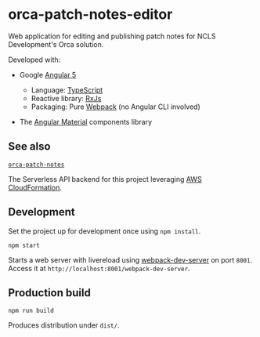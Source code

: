 # orca-patch-notes-editor

Web application for editing and publishing patch notes for NCLS Development's Orca solution.

Developed with:

- Google [Angular 5](https://angular.io/)

  - Language: [TypeScript](https://www.typescriptlang.org/)
  - Reactive library: [RxJs](http://reactivex.io/rxjs/)
  - Packaging: Pure [Webpack](https://webpack.js.org/) (no Angular CLI involved)

- The [Angular Material](https://material.angular.io/) components library

## See also

[`orca-patch-notes`](https://github.com/ccjmne/orca-patch-notes)

The Serverless API backend for this project leveraging [AWS CloudFormation](https://aws.amazon.com/cloudformation/).

## Development

Set the project up for development once using `npm install`.

```
npm start
```

Starts a web server with livereload using [webpack-dev-server](https://github.com/webpack/webpack-dev-server) on port `8001`.<br>
Access it at `http://localhost:8001/webpack-dev-server`.

## Production build

```
npm run build
```

Produces distribution under `dist/`.
